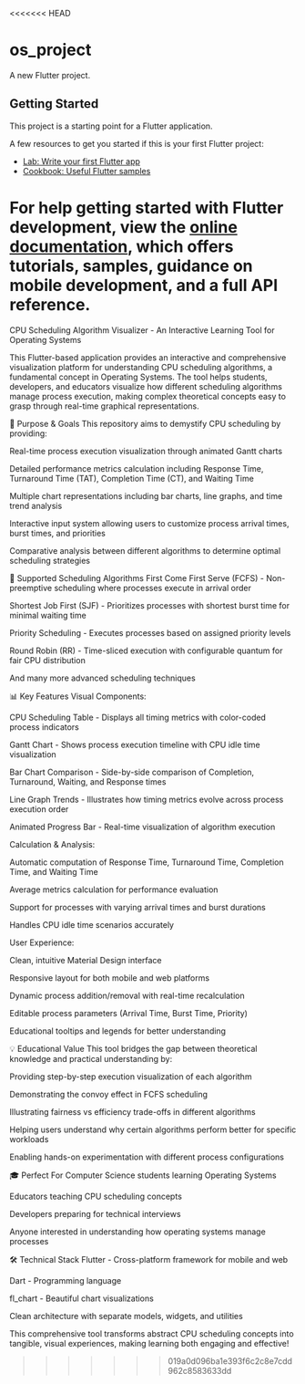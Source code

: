 <<<<<<< HEAD
# os_project

A new Flutter project.

## Getting Started

This project is a starting point for a Flutter application.

A few resources to get you started if this is your first Flutter project:

- [Lab: Write your first Flutter app](https://docs.flutter.dev/get-started/codelab)
- [Cookbook: Useful Flutter samples](https://docs.flutter.dev/cookbook)

For help getting started with Flutter development, view the
[online documentation](https://docs.flutter.dev/), which offers tutorials,
samples, guidance on mobile development, and a full API reference.
=======
CPU Scheduling Algorithm Visualizer - An Interactive Learning Tool for Operating Systems

This Flutter-based application provides an interactive and comprehensive visualization platform for understanding CPU scheduling algorithms, a fundamental concept in Operating Systems. The tool helps students, developers, and educators visualize how different scheduling algorithms manage process execution, making complex theoretical concepts easy to grasp through real-time graphical representations.

🎯 Purpose & Goals
This repository aims to demystify CPU scheduling by providing:

Real-time process execution visualization through animated Gantt charts

Detailed performance metrics calculation including Response Time, Turnaround Time (TAT), Completion Time (CT), and Waiting Time

Multiple chart representations including bar charts, line graphs, and time trend analysis

Interactive input system allowing users to customize process arrival times, burst times, and priorities

Comparative analysis between different algorithms to determine optimal scheduling strategies

🚀 Supported Scheduling Algorithms
First Come First Serve (FCFS) - Non-preemptive scheduling where processes execute in arrival order

Shortest Job First (SJF) - Prioritizes processes with shortest burst time for minimal waiting time

Priority Scheduling - Executes processes based on assigned priority levels

Round Robin (RR) - Time-sliced execution with configurable quantum for fair CPU distribution

And many more advanced scheduling techniques

📊 Key Features
Visual Components:

CPU Scheduling Table - Displays all timing metrics with color-coded process indicators

Gantt Chart - Shows process execution timeline with CPU idle time visualization

Bar Chart Comparison - Side-by-side comparison of Completion, Turnaround, Waiting, and Response times

Line Graph Trends - Illustrates how timing metrics evolve across process execution order

Animated Progress Bar - Real-time visualization of algorithm execution

Calculation & Analysis:

Automatic computation of Response Time, Turnaround Time, Completion Time, and Waiting Time

Average metrics calculation for performance evaluation

Support for processes with varying arrival times and burst durations

Handles CPU idle time scenarios accurately

User Experience:

Clean, intuitive Material Design interface

Responsive layout for both mobile and web platforms

Dynamic process addition/removal with real-time recalculation

Editable process parameters (Arrival Time, Burst Time, Priority)

Educational tooltips and legends for better understanding

💡 Educational Value
This tool bridges the gap between theoretical knowledge and practical understanding by:

Providing step-by-step execution visualization of each algorithm

Demonstrating the convoy effect in FCFS scheduling

Illustrating fairness vs efficiency trade-offs in different algorithms

Helping users understand why certain algorithms perform better for specific workloads

Enabling hands-on experimentation with different process configurations

🎓 Perfect For
Computer Science students learning Operating Systems

Educators teaching CPU scheduling concepts

Developers preparing for technical interviews

Anyone interested in understanding how operating systems manage processes

🛠️ Technical Stack
Flutter - Cross-platform framework for mobile and web

Dart - Programming language

fl_chart - Beautiful chart visualizations

Clean architecture with separate models, widgets, and utilities

This comprehensive tool transforms abstract CPU scheduling concepts into tangible, visual experiences, making learning both engaging and effective!

>>>>>>> 019a0d096ba1e393f6c2c8e7cdd962c8583633dd
